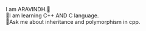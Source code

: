 I am ARAVINDH.💫<br />
🌱I am learning C++ AND C language.<br />
💭Ask me about inheritance and polymorphism in cpp.<br />
